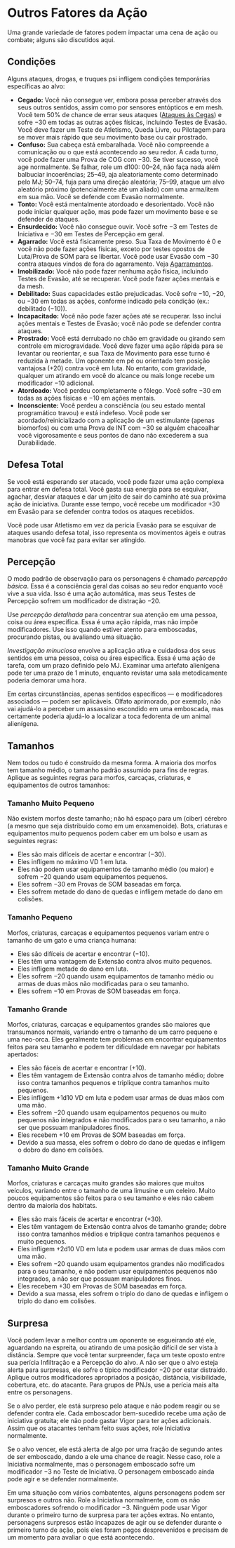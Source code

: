 # Outros Fatores da Ação

Uma grande variedade de fatores podem impactar uma cena de ação ou combate; alguns são discutidos aqui.

## Condições

Alguns ataques, drogas, e truques psi infligem condições temporárias específicas ao alvo:

- **Cegado:** Você não consegue ver, embora possa perceber através dos seus outros sentidos, assim como por sensores entópticos e em mesh. Você tem 50% de chance de errar seus ataques ([Ataques às Cegas](15-special-attacks.md#blind-attacks)) e sofre −30 em todas as outras ações físicas, incluindo Testes de Evasão. Você deve fazer um Teste de Atletismo, Queda Livre, ou Pilotagem para se mover mais rápido que seu movimento base ou cair prostrado.
- **Confuso:** Sua cabeça está embaralhada. Você não compreende a comunicação ou o que está acontecendo ao seu redor. A cada turno, você pode fazer uma Prova de COG com −30. Se tiver sucesso, você age normalmente. Se falhar, role um d100: 00–24, não faça nada além balbuciar incoerências; 25–49, aja aleatoriamente como determinado pelo MJ; 50–74, fuja para uma direção aleatória; 75–99, ataque um alvo aleatório próximo (potencialmente até um aliado) com uma arma/item em sua mão. Você se defende com Evasão normalmente.
- **Tonto:** Você está mentalmente atordoado e desorientado. Você não pode iniciar qualquer ação, mas pode fazer um movimento base e se defender de ataques.
- **Ensurdecido:** Você não consegue ouvir. Você sofre −3 em Testes de Iniciativa e −30 em Testes de Percepção em geral.
- **Agarrado:** Você está fisicamente preso. Sua Taxa de Movimento é 0 e você não pode fazer ações físicas, exceto por testes opostos de Luta/Prova de SOM para se libertar. Você pode usar Evasão com −30 contra ataques vindos de fora do agarramento. Veja [Agarramentos](02-melee-combat.md#grappling).
- **Imobilizado:** Você não pode fazer nenhuma ação física, incluindo Testes de Evasão, até se recuperar. Você pode fazer ações mentais e da mesh.
- **Debilitado:** Suas capacidades estão prejudicadas. Você sofre −10, −20, ou −30 em todas as ações, conforme indicado pela condição (ex.: debilitado (−10)).
- **Incapacitado:** Você não pode fazer ações até se recuperar. Isso inclui ações mentais e Testes de Evasão; você não pode se defender contra ataques.
- **Prostrado:** Você está derrubado no chão em gravidade ou girando sem controle em microgravidade. Você deve fazer uma ação rápida para se levantar ou reorientar, e sua Taxa de Movimento para esse turno é reduzida à metade. Um oponente em pé ou orientado tem posição vantajosa (+20) contra você em luta. No entanto, com gravidade, qualquer um atirando em você do alcance ou mais longe recebe um modificador −10 adicional.
- **Atordoado:** Você perdeu completamente o fôlego. Você sofre −30 em todas as ações físicas e −10 em ações mentais.
- **Inconsciente:** Você perdeu a consciência (ou seu estado mental programático travou) e está indefeso. Você pode ser acordado/reinicializado com a aplicação de um estimulante (apenas biomorfos) ou com uma Prova de INT com −30 se alguém chacoalhar você vigorosamente e seus pontos de dano não excederem a sua Durabilidade.

## Defesa Total

Se você está esperando ser atacado, você pode fazer uma ação complexa para entrar em defesa total. Você gasta sua energia para se esquivar, agachar, desviar ataques e dar um jeito de sair do caminho até sua próxima ação de iniciativa. Durante esse tempo, você recebe um modificador +30 em Evasão para se defender contra todos os ataques recebidos.

Você pode usar Atletismo em vez da perícia Evasão para se esquivar de ataques usando defesa total, isso representa os movimentos ágeis e outras manobras que você faz para evitar ser atingido.

## Percepção

O modo padrão de observação para os personagens é chamado _percepção básica_. Essa é a consciência geral das coisas ao seu redor enquanto você vive a sua vida. Isso é uma ação automática, mas seus Testes de Percepção sofrem um modificador de distração −20.

Use _percepção detalhada_ para concentrar sua atenção em uma pessoa, coisa ou área específica. Essa é uma ação rápida, mas não impõe modificadores. Use isso quando estiver atento para emboscadas, procurando pistas, ou avaliando uma situação.

_Investigação minuciosa_ envolve a aplicação ativa e cuidadosa dos seus sentidos em uma pessoa, coisa ou área específica. Essa é uma ação de tarefa, com um prazo definido pelo MJ. Examinar uma artefato alienígena pode ter uma prazo de 1 minuto, enquanto revistar uma sala metodicamente poderia demorar uma hora.

Em certas circunstâncias, apenas sentidos específicos — e modificadores associados — podem ser aplicáveis. Olfato aprimorado, por exemplo, não vai ajudá-lo a perceber um assassino escondido em uma emboscada, mas certamente poderia ajudá-lo a localizar a toca fedorenta de um animal alienígena.

## Tamanhos

Nem todos ou tudo é construído da mesma forma. A maioria dos morfos tem tamanho médio, o tamanho padrão assumido para fins de regras. Aplique as seguintes regras para morfos, carcaças, criaturas, e equipamentos de outros tamanhos:

### Tamanho Muito Pequeno

Não existem morfos deste tamanho; não há espaço para um (ciber) cérebro (a mesmo que seja distribuído como em um enxamenoide). Bots, criaturas e equipamentos muito pequenos podem caber em um bolso e usam as seguintes regras:

- Eles são mais difíceis de acertar e encontrar (−30).
- Eles infligem no máximo VD 1 em luta.
- Eles não podem usar equipamentos de tamanho médio (ou maior) e sofrem −20 quando usam equipamentos pequenos.
- Eles sofrem −30 em Provas de SOM baseadas em força.
- Eles sofrem metade do dano de quedas e infligem metade do dano em colisões.

### Tamanho Pequeno

Morfos, criaturas, carcaças e equipamentos pequenos variam entre o tamanho de um gato e uma criança humana:

- Eles são difíceis de acertar e encontrar (−10).
- Eles têm uma vantagem de Extensão contra alvos muito pequenos.
- Eles infligem metade do dano em luta.
- Eles sofrem −20 quando usam equipamentos de tamanho médio ou armas de duas mãos não modificadas para o seu tamanho.
- Eles sofrem −10 em Provas de SOM baseadas em força.

### Tamanho Grande

Morfos, criaturas, carcaças e equipamentos grandes são maiores que transumanos normais, variando entre o tamanho de um carro pequeno e uma neo-orca. Eles geralmente tem problemas em encontrar equipamentos feitos para seu tamanho e podem ter dificuldade em navegar por habitats apertados:

- Eles são fáceis de acertar e encontrar (+10).
- Eles têm vantagem de Extensão contra alvos de tamanho médio; dobre isso contra tamanhos pequenos e triplique contra tamanhos muito pequenos.
- Eles infligem +1d10&nbsp;VD em luta e podem usar armas de duas mãos com uma mão.
- Eles sofrem −20 quando usam equipamentos pequenos ou muito pequenos não integrados e não modificados para o seu tamanho, a não ser que possuam manipuladores finos.
- Eles recebem +10 em Provas de SOM baseadas em força.
- Devido a sua massa, eles sofrem o dobro do dano de quedas e infligem o dobro do dano em colisões.

### Tamanho Muito Grande

Morfos, criaturas e carcaças muito grandes são maiores que muitos veículos, variando entre o tamanho de uma limusine e um celeiro. Muito poucos equipamentos são feitos para o seu tamanho e eles não cabem dentro da maioria dos habitats.

- Eles são mais fáceis de acertar e encontrar (+30).
- Eles têm vantagem de Extensão contra alvos de tamanho grande; dobre isso contra tamanhos médios e triplique contra tamanhos pequenos e muito pequenos.
- Eles infligem +2d10&nbsp;VD em luta e podem usar armas de duas mãos com uma mão.
- Eles sofrem −20 quando usam equipamentos grandes não modificados para o seu tamanho, e não podem usar equipamentos pequenos não integrados, a não ser que possuam manipuladores finos.
- Eles recebem +30 em Provas de SOM baseadas em força.
- Devido a sua massa, eles sofrem o triplo do dano de quedas e infligem o triplo do dano em colisões.

## Surpresa

Você podem levar a melhor contra um oponente se esgueirando até ele, aguardando na espreita, ou atirando de uma posição difícil de ser vista à distância. Sempre que você tentar surpreender, faça um teste oposto entre sua perícia Infiltração e a Percepção do alvo. A não ser que o alvo esteja alerta para surpresas, ele sofre o típico modificador −20 por estar distraído. Aplique outros modificadores apropriados a posição, distância, visibilidade, cobertura, etc. do atacante. Para grupos de PNJs, use a perícia mais alta entre os personagens.

Se o alvo perder, ele está surpreso pelo ataque e não podem reagir ou se defender contra ele. Cada emboscador bem-sucedido recebe uma ação de iniciativa gratuita; ele não pode gastar Vigor para ter ações adicionais. Assim que os atacantes tenham feito suas ações, role Iniciativa normalmente.

Se o alvo vencer, ele está alerta de algo por uma fração de segundo antes de ser emboscado, dando a ele uma chance de reagir. Nesse caso, role a Iniciativa normalmente, mas o personagem emboscado sofre um modificador −3 no Teste de Iniciativa. O personagem emboscado ainda pode agir e se defender normalmente.

Em uma situação com vários combatentes, alguns personagens podem ser surpresos e outros não. Role a Iniciativa normalmente, com os não emboscadores sofrendo o modificador −3. Ninguém pode usar Vigor durante o primeiro turno de surpresa para ter ações extras. No entanto, personagens surpresos estão incapazes de agir ou se defender durante o primeiro turno de ação, pois eles foram pegos desprevenidos e precisam de um momento para avaliar o que está acontecendo.
